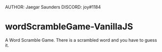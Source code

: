 AUTHOR: Jaegar Saunders
DISCORD: joy#1184

# wordScrambleGame-VanillaJS
A Word Scramble Game. There is a scrambled word and you have to guess it. 
